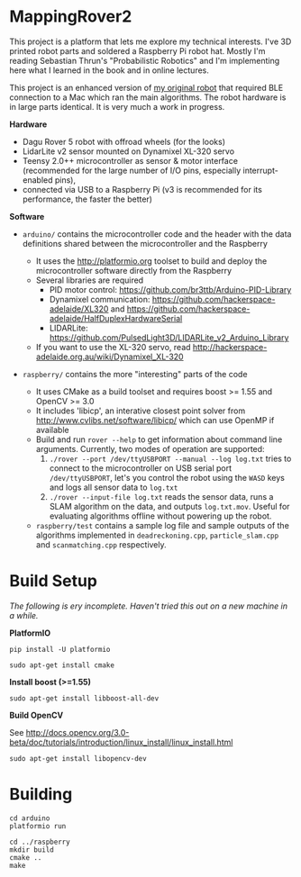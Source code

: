 # MappingRover2

This project is a platform that lets me explore my technical interests. I've 3D printed robot parts and soldered a Raspberry Pi robot hat. Mostly I'm reading Sebastian Thrun's "Probabilistic Robotics" and I'm implementing here what I learned in the book and in online lectures.      

This project is an enhanced version of [my original robot](https://github.com/stheophil/MappingRover) that required BLE connection to a Mac which ran the main algorithms. The robot hardware is in large parts identical. It is very much a work in progress.

**Hardware**

- Dagu Rover 5 robot with offroad wheels (for the looks)
- LidarLite v2 sensor mounted on Dynamixel XL-320 servo 
- Teensy 2.0++ microcontroller as sensor & motor interface (recommended for the large number of I/O pins, especially interrupt-enabled pins), 
- connected via USB to a Raspberry Pi (v3 is recommended for its performance, the faster the better) 

**Software**

- `arduino/` contains the microcontroller code and the header with the data definitions shared between the microcontroller and the Raspberry

	- It uses the http://platformio.org toolset to build and deploy the microcontroller software directly from the Raspberry
	- Several libraries are required 
		- PID motor control: https://github.com/br3ttb/Arduino-PID-Library 
		- Dynamixel communication: https://github.com/hackerspace-adelaide/XL320 and https://github.com/hackerspace-adelaide/HalfDuplexHardwareSerial
		- LIDARLite: https://github.com/PulsedLight3D/LIDARLite_v2_Arduino_Library
	- If you want to use the XL-320 servo, read http://hackerspace-adelaide.org.au/wiki/Dynamixel_XL-320

- `raspberry/` contains the more "interesting" parts of the code

	- It uses CMake as a build toolset and requires boost >= 1.55 and OpenCV >= 3.0
	- It includes 'libicp', an interative closest point solver from http://www.cvlibs.net/software/libicp/ which can use OpenMP if available
	- Build and run `rover --help` to get information about command line arguments. Currently, two modes of operation are supported:
		1. `./rover --port /dev/ttyUSBPORT --manual --log log.txt` tries to connect to the microcontroller on USB serial port `/dev/ttyUSBPORT`, let's you control the robot using the `WASD` keys and logs all sensor data to `log.txt`
		2. `./rover --input-file log.txt` reads the sensor data, runs a SLAM algorithm on the data, and outputs `log.txt.mov`. Useful for evaluating algorithms offline without powering up the robot. 
	- `raspberry/test` contains a sample log file and sample outputs of the algorithms implemented in `deadreckoning.cpp`, `particle_slam.cpp` and `scanmatching.cpp` respectively. 

# Build Setup 

_The following is ery incomplete. Haven't tried this out on a new machine in a while._

**PlatformIO**

`pip install -U platformio`

`sudo apt-get install cmake`

**Install boost (>=1.55)**
    
`sudo apt-get install libboost-all-dev`

**Build OpenCV**

See http://docs.opencv.org/3.0-beta/doc/tutorials/introduction/linux_install/linux_install.html

`sudo apt-get install libopencv-dev`

# Building 

    cd arduino 
    platformio run

    cd ../raspberry
    mkdir build
    cmake ..
    make
